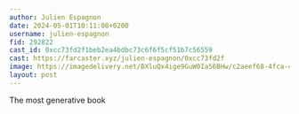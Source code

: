 ```yaml
---
author: Julien Espagnon
date: 2024-05-01T10:11:08+0200
username: julien-espagnon
fid: 292822
cast_id: 0xcc73fd2f1beb2ea4bdbc73c6f6f5cf51b7c56559
cast: https://farcaster.xyz/julien-espagnon/0xcc73fd2f
image: https://imagedelivery.net/BXluQx4ige9GuW0Ia56BHw/c2aeef68-4fca-4bd5-d407-ec3c10b4e200/original
layout: post
---
```


The most generative book

<img src='https://imagedelivery.net/BXluQx4ige9GuW0Ia56BHw/c2aeef68-4fca-4bd5-d407-ec3c10b4e200/original' alt='' referrerpolicy='no-referrer'/>
